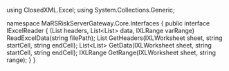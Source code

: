 using ClosedXML.Excel;
using System.Collections.Generic;

namespace MaRSRiskServerGateway.Core.Interfaces
{
    public interface IExcelReader
    {
        (List<string> headers, List<List<string>> data, IXLRange varRange) ReadExcelData(string filePath);
        List<string> GetHeaders(IXLWorksheet sheet, string startCell, string endCell);
        List<List<string>> GetData(IXLWorksheet sheet, string startCell, string endCell);
        IXLRange GetRange(IXLWorksheet sheet, string range);
    }
}
